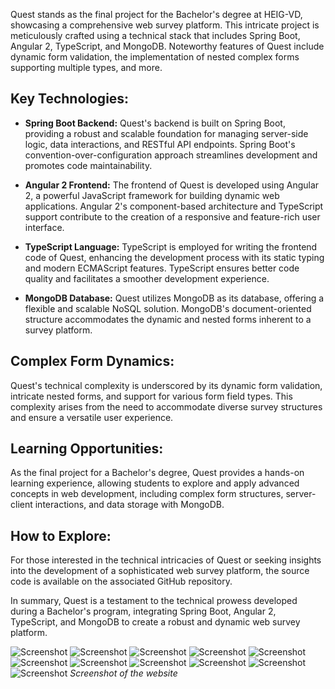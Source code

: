 Quest stands as the final project for the Bachelor's degree at HEIG-VD, showcasing a comprehensive web survey platform. This intricate project is meticulously crafted using a technical stack that includes Spring Boot, Angular 2, TypeScript, and MongoDB. Noteworthy features of Quest include dynamic form validation, the implementation of nested complex forms supporting multiple types, and more.

## Key Technologies:

- **Spring Boot Backend:**
  Quest's backend is built on Spring Boot, providing a robust and scalable foundation for managing server-side logic, data interactions, and RESTful API endpoints. Spring Boot's convention-over-configuration approach streamlines development and promotes code maintainability.

- **Angular 2 Frontend:**
  The frontend of Quest is developed using Angular 2, a powerful JavaScript framework for building dynamic web applications. Angular 2's component-based architecture and TypeScript support contribute to the creation of a responsive and feature-rich user interface.

- **TypeScript Language:**
  TypeScript is employed for writing the frontend code of Quest, enhancing the development process with its static typing and modern ECMAScript features. TypeScript ensures better code quality and facilitates a smoother development experience.

- **MongoDB Database:**
  Quest utilizes MongoDB as its database, offering a flexible and scalable NoSQL solution. MongoDB's document-oriented structure accommodates the dynamic and nested forms inherent to a survey platform.

## Complex Form Dynamics:

Quest's technical complexity is underscored by its dynamic form validation, intricate nested forms, and support for various form field types. This complexity arises from the need to accommodate diverse survey structures and ensure a versatile user experience.

## Learning Opportunities:

As the final project for a Bachelor's degree, Quest provides a hands-on learning experience, allowing students to explore and apply advanced concepts in web development, including complex form structures, server-client interactions, and data storage with MongoDB.

## How to Explore:

For those interested in the technical intricacies of Quest or seeking insights into the development of a sophisticated web survey platform, the source code is available on the associated GitHub repository.

In summary, Quest is a testament to the technical prowess developed during a Bachelor's program, integrating Spring Boot, Angular 2, TypeScript, and MongoDB to create a robust and dynamic web survey platform.

![Screenshot](assets/posts/2017-06-15-quest/1.webp "Screenshot")
![Screenshot](assets/posts/2017-06-15-quest/2.webp "Screenshot")
![Screenshot](assets/posts/2017-06-15-quest/3.webp "Screenshot")
![Screenshot](assets/posts/2017-06-15-quest/4.webp "Screenshot")
![Screenshot](assets/posts/2017-06-15-quest/5.webp "Screenshot")
![Screenshot](assets/posts/2017-06-15-quest/6.webp "Screenshot")
![Screenshot](assets/posts/2017-06-15-quest/7.webp "Screenshot")
![Screenshot](assets/posts/2017-06-15-quest/8.webp "Screenshot")
![Screenshot](assets/posts/2017-06-15-quest/9.webp "Screenshot")
![Screenshot](assets/posts/2017-06-15-quest/10.webp "Screenshot")
![Screenshot](assets/posts/2017-06-15-quest/11.webp "Screenshot")
*Screenshot of the website*
